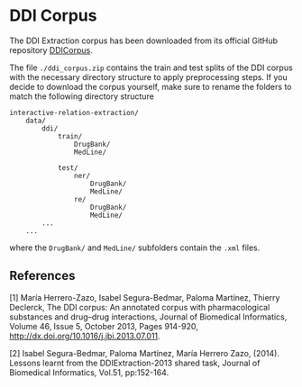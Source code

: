 # DDI Corpus 

The DDI Extraction corpus has been downloaded from its official GitHub repository [DDICorpus](https://github.com/isegura/DDICorpus/blob/master/DDICorpus-2013.zip). 

The file `./ddi_corpus.zip` contains the train and test splits of the DDI corpus with the necessary directory structure to apply preprocessing steps. If you decide to download the corpus yourself, make sure to rename the folders to match the following directory structure 

```
interactive-relation-extraction/
    data/
        ddi/
            train/
                DrugBank/
                MedLine/

            test/
                ner/
                    DrugBank/
                    MedLine/
                re/
                    DrugBank/
                    MedLine/
        ...
    ...
```
where the `DrugBank/` and `MedLine/` subfolders contain the `.xml` files.

## References 

[1] María Herrero-Zazo, Isabel Segura-Bedmar, Paloma Martínez, Thierry Declerck, The DDI corpus: An annotated corpus with pharmacological substances and drug–drug interactions, Journal of Biomedical Informatics, Volume 46, Issue 5, October 2013, Pages 914-920, http://dx.doi.org/10.1016/j.jbi.2013.07.011. 

[2] Isabel Segura-Bedmar, Paloma Martínez, María Herrero Zazo, (2014). Lessons learnt from the DDIExtraction-2013 shared task, Journal of Biomedical Informatics, Vol.51, pp:152-164.
